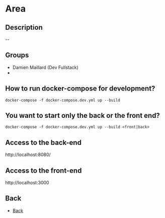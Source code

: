 # Area

## Description

--

## Groups

- Damien Maillard (Dev Fullstack)
- 

## How to run docker-compose for development?

`docker-compose -f docker-compose.dev.yml up --build`

## You want to start only the back or the front end?

`docker-compose -f docker-compose.dev.yml up --build <front|back>`

## Access to the back-end

http://localhost:8080/<route>

## Access to the front-end

http://localhost:3000

## Back

- [Back](back/README.md)
